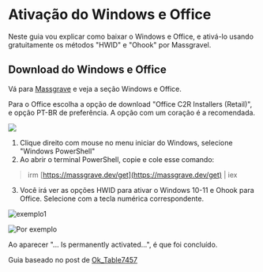 # Ativação do Windows e Office

Neste guia vou explicar como baixar o Windows e Office, e ativá-lo usando gratuitamente os métodos "HWID" e "Ohook" por Massgravel.

## Download do Windows e Office

Vá para [Massgrave](https://massgrave.dev/genuine-installation-media.html) e veja a seção Windows e Office.

Para o Office escolha a opção de download "Office C2R Installers (Retail)", e opção PT-BR de preferência. A opção com um coração é a recomendada. 

![](https://i.ibb.co/Ydsb956/image.png)

1. Clique direito com mouse no menu iniciar do Windows, selecione "Windows PowerShell"
2. Ao abrir o terminal PowerShell, copie e cole esse comando:  
> irm [https://massgrave.dev/get](https://massgrave.dev/get) | iex
3. Você irá ver as opções HWID para ativar o Windows 10-11 e Ohook para Office. Selecione com a tecla numérica correspondente.

![exemplo1](https://pirataria.link/images/ativacao-office-win-2.png)

![Por exemplo](https://pirataria.link/images/ativacao-office-win-3.png)

Ao aparecer "... Is permanently activated...", é que foi concluído.

Guia baseado no post de [Ok_Table7457](https://www.reddit.com/r/Piracy/comments/1814gmp/guide_how_to_pirate_microsoft_office_properly/)
